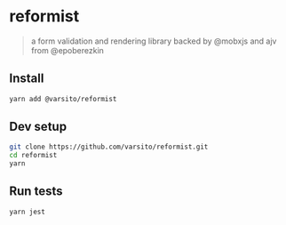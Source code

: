 # reformist

> a form validation and rendering library backed by @mobxjs and ajv from @epoberezkin

## Install

```sh
yarn add @varsito/reformist
```

## Dev setup

```sh
git clone https://github.com/varsito/reformist.git
cd reformist
yarn
```

## Run tests

```sh
yarn jest
```
